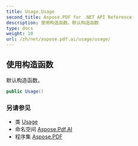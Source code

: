 ```yaml
---
title: Usage.Usage
second_title: Aspose.PDF for .NET API Reference
description: 使用构造函数。默认构造函数
type: docs
weight: 10
url: /zh/net/aspose.pdf.ai/usage/usage/
---
```

## 使用构造函数

默认构造函数。

```csharp
public Usage()
```

### 另请参见

* 类 [Usage](../)
* 命名空间 [Aspose.Pdf.AI](../../../aspose.pdf.ai/)
* 程序集 [Aspose.PDF](../../../)